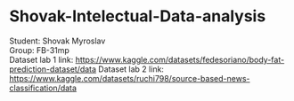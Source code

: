 # Shovak-Intelectual-Data-analysis
 Student: Shovak Myroslav  
 Group: FB-31mp  
 Dataset lab 1 link:  https://www.kaggle.com/datasets/fedesoriano/body-fat-prediction-dataset/data
 Dataset lab 2 link:  https://www.kaggle.com/datasets/ruchi798/source-based-news-classification/data

